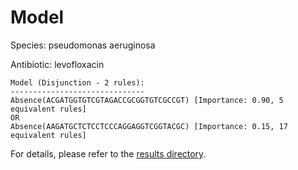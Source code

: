 
# Model

Species: pseudomonas aeruginosa

Antibiotic: levofloxacin

```
Model (Disjunction - 2 rules):
------------------------------
Absence(ACGATGGTGTCGTAGACCGCGGTGTCGCCGT) [Importance: 0.90, 5 equivalent rules]
OR
Absence(AAGATGCTCTCCTCCCAGGAGGTCGGTACGC) [Importance: 0.15, 17 equivalent rules]

```

For details, please refer to the [results directory](../../../../../results/scm_b/pseudomonas+aeruginosa/levofloxacin/repeat_8/).

